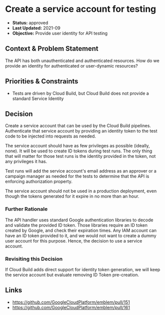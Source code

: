 # Create a service account for testing

* **Status:** approved
* **Last Updated:** 2021-09
* **Objective:** Provide user identity for API testing

## Context & Problem Statement

The API has both unauthenticated and authenticated resources. How do we provide an identity for authenticated or user-dynamic resources?

## Priorities & Constraints <!-- optional -->

* Tests are driven by Cloud Build, but Cloud Build does not provide a standard Service Identity

## Decision

Create a service account that can be used by the Cloud Build pipelines. Authenticate that service account by providing an identity token to the test code to be injected into requests as needed.

The service account should have as few privileges as possible (ideally, none). It will be used to create ID tokens during test runs. The only thing that will matter for those test runs is the identity provided in the token, not any privileges it has.

Test runs will add the service account's email address as an approver or a campaign manager as needed for the tests to determine that the API is enforcing authorization property.

The service account should not be used in a production deployment, even though the tokens generated for it expire in no more than an hour.

### Further Rationale

The API handler uses standard Google authentication libraries to decode and validate the provided ID token. Those libraries require an ID token created by Google, and check their expiration times. Any IAM account can have an ID token provided to it, and we would not want to create a dummy user account for this purpose. Hence, the decision to use a service account.

### Revisiting this Decision <!-- optional -->

If Cloud Build adds direct support for identity token generation, we will keep the service account but evaluate removing ID Token pre-creation.

## Links

* https://github.com/GoogleCloudPlatform/emblem/pull/151
* https://github.com/GoogleCloudPlatform/emblem/pull/161
